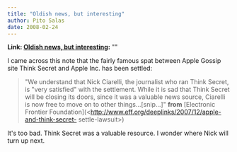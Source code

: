 ```yaml
---
title: "Oldish news, but interesting"
author: Pito Salas
date: 2008-02-24
---
```


**Link: [Oldish news, but interesting](None):** ""



I came across this note that the fairly famous spat between Apple Gossip site
Think Secret and Apple Inc. has been settled:

> "We understand that Nick Ciarelli, the journalist who ran Think Secret, is
> "very satisfied" with the settlement. While it is sad that Think Secret will
> be closing its doors, since it was a valuable news source, Ciarelli is now
> free to move on to other things…[snip…]" **from** [Electronic Frontier
> Foundation](<http://www.eff.org/deeplinks/2007/12/apple-and-think-secret-
> settle-lawsuit>)

It's too bad. Think Secret was a valuable resource. I wonder where Nick will
turn up next.


